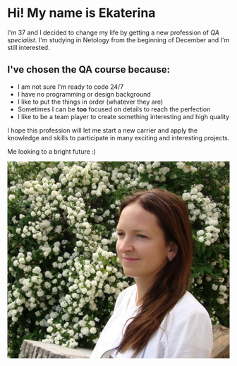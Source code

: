 # Hi! My name is Ekaterina

I'm 37 and I decided to change my life by getting a new profession of _QA specialist_.
I'm studying in Netology from the beginning of December and I'm still interested.

## I've chosen the QA course because:

* I am not sure  I'm ready to code 24/7
* I have no programming or design background
* I like to put the things in order (whatever they are)
* Sometimes I can be **too** focused on details to reach the perfection
* I like to be a team player to create something interesting and high quality

I hope this profession will let me start a new carrier and apply the knowledge and skills to participate in many exciting and interesting projects. 

Me looking to a bright future :)

![Me looking to a bright future :)](https://github.com/Katya6568/GitHub-Pages-Site/blob/main/%D0%A4%D0%BE%D1%82%D0%BE1.jpg)